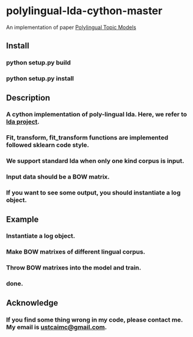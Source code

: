 # polylingual-lda-cython-master

An implementation of paper [Polylingual Topic Models](http://www.aclweb.org/anthology/D09-1092)


## Install 
### python setup.py build
### python setup.py install

## Description
### A cython implementation of poly-lingual lda. Here, we refer to [lda project](https://github.com/lda-project/lda).
### Fit, transform, fit_transform functions are implemented followed sklearn code style.  
### We support standard lda when only one kind corpus is input.
### Input data should be a BOW matrix. 
### If you want to see some output, you should instantiate a log object. 


## Example
### Instantiate a log object.
### Make BOW matrixes of different lingual corpus.
### Throw BOW matrixes into the model and train.
### done.


## Acknowledge
### If you find some thing wrong in my code, please contact me. My email is ustcaimc@gmail.com.